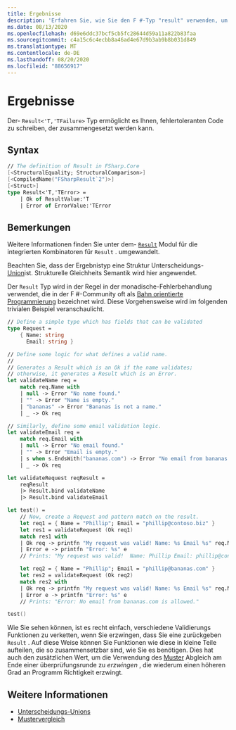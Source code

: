```yaml
---
title: Ergebnisse
description: 'Erfahren Sie, wie Sie den F #-Typ "result" verwenden, um fehlertoleranten Code zu schreiben.'
ms.date: 08/13/2020
ms.openlocfilehash: d69e6ddc37bcf5cb5fc28644d59a11a822b83faa
ms.sourcegitcommit: c4a15c6c4ecbb8a46ad4e67d9b3ab9b8b031d849
ms.translationtype: MT
ms.contentlocale: de-DE
ms.lasthandoff: 08/20/2020
ms.locfileid: "88656917"
---
```

# <a name="results"></a>Ergebnisse

Der- `Result<'T,'TFailure>` Typ ermöglicht es Ihnen, fehlertoleranten Code zu schreiben, der zusammengesetzt werden kann.

## <a name="syntax"></a>Syntax

```fsharp
// The definition of Result in FSharp.Core
[<StructuralEquality; StructuralComparison>]
[<CompiledName("FSharpResult`2")>]
[<Struct>]
type Result<'T,'TError> =
    | Ok of ResultValue:'T
    | Error of ErrorValue:'TError
```

## <a name="remarks"></a>Bemerkungen

Weitere Informationen finden Sie unter dem- [`Result`](https://fsharp.github.io/fsharp-core-docs/reference/fsharp-core-resultmodule.html) Modul für die integrierten Kombinatoren für `Result` . umgewandelt.

Beachten Sie, dass der Ergebnistyp eine Struktur Unterscheidungs- [Union](discriminated-unions.md#struct-discriminated-unions)ist. Strukturelle Gleichheits Semantik wird hier angewendet.

Der `Result` Typ wird in der Regel in der monadische-Fehlerbehandlung verwendet, die in der F #-Community oft als [Bahn orientierte Programmierung](https://swlaschin.gitbooks.io/fsharpforfunandprofit/content/posts/recipe-part2.html) bezeichnet wird.  Diese Vorgehensweise wird im folgenden trivialen Beispiel veranschaulicht.

```fsharp
// Define a simple type which has fields that can be validated
type Request =
    { Name: string
      Email: string }

// Define some logic for what defines a valid name.
//
// Generates a Result which is an Ok if the name validates;
// otherwise, it generates a Result which is an Error.
let validateName req =
    match req.Name with
    | null -> Error "No name found."
    | "" -> Error "Name is empty."
    | "bananas" -> Error "Bananas is not a name."
    | _ -> Ok req

// Similarly, define some email validation logic.
let validateEmail req =
    match req.Email with
    | null -> Error "No email found."
    | "" -> Error "Email is empty."
    | s when s.EndsWith("bananas.com") -> Error "No email from bananas.com is allowed."
    | _ -> Ok req

let validateRequest reqResult =
    reqResult
    |> Result.bind validateName
    |> Result.bind validateEmail

let test() =
    // Now, create a Request and pattern match on the result.
    let req1 = { Name = "Phillip"; Email = "phillip@contoso.biz" }
    let res1 = validateRequest (Ok req1)
    match res1 with
    | Ok req -> printfn "My request was valid! Name: %s Email %s" req.Name req.Email
    | Error e -> printfn "Error: %s" e
    // Prints: "My request was valid!  Name: Phillip Email: phillip@consoto.biz"

    let req2 = { Name = "Phillip"; Email = "phillip@bananas.com" }
    let res2 = validateRequest (Ok req2)
    match res2 with
    | Ok req -> printfn "My request was valid! Name: %s Email %s" req.Name req.Email
    | Error e -> printfn "Error: %s" e
    // Prints: "Error: No email from bananas.com is allowed."

test()
```

Wie Sie sehen können, ist es recht einfach, verschiedene Validierungs Funktionen zu verketten, wenn Sie erzwingen, dass Sie eine zurückgeben `Result` .  Auf diese Weise können Sie Funktionen wie diese in kleine Teile aufteilen, die so zusammensetzbar sind, wie Sie es benötigen.  Dies hat auch den zusätzlichen Wert, um die Verwendung des [Muster](pattern-matching.md) Abgleich am Ende einer überprüfungsrunde zu *erzwingen* , die wiederum einen höheren Grad an Programm Richtigkeit erzwingt.

## <a name="see-also"></a>Weitere Informationen

- [Unterscheidungs-Unions](discriminated-unions.md)
- [Mustervergleich](pattern-matching.md)

